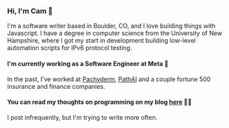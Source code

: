 ### Hi, I'm Cam 👋
I'm a software writer based in Boulder, CO, and I love building things with Javascript. I have a degree in computer science from the University of New Hampshire, where I got my start in development building low-level automation scripts for IPv6 protocol testing.

#### I'm currently working as a Software Engineer at Meta  🧳
In the past, I've worked at [Pachyderm](https://www.pachyderm.com/), [PathAI](https://www.pathai.com/) and a couple fortune 500 insurance and finance companies.

#### You can read my thoughts on programming on my blog [here](https://bigono.dev/) 👨‍💻
I post infrequently, but I'm trying to write more often.

